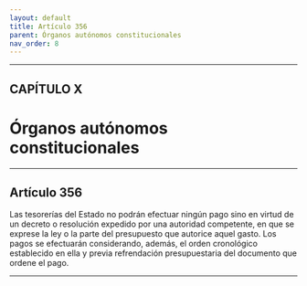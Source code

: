 ```yaml
---
layout: default
title: Artículo 356
parent: Órganos autónomos constitucionales
nav_order: 8
---
```


---

## CAPÍTULO X
# Órganos autónomos constitucionales

---

## Artículo 356

Las tesorerías del Estado no podrán efectuar ningún pago sino en virtud de un decreto o resolución expedido por una autoridad competente, en que se exprese la ley o la parte del presupuesto que autorice aquel gasto. Los pagos se efectuarán considerando, además, el orden cronológico establecido en ella y previa refrendación presupuestaria del documento que ordene el pago.

---